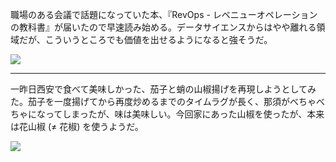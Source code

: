 職場のある会議で話題になっていた本、『RevOps - レベニューオペレーションの教科書』が届いたので早速読み始める。データサイエンスからはやや離れる領域だが、こういうところでも価値を出せるようになると強そうだ。

![](https://photos.old.apkas.net/medium/202411/20241128-110354.webp)

---

一昨日西安で食べて美味しかった、茄子と蛸の山椒揚げを再現しようとしてみた。茄子を一度揚げてから再度炒めるまでのタイムラグが長く、那須がべちゃべちゃになってしまったが、味は美味しい。今回家にあった山椒を使ったが、本来は花山椒 (≠ 花椒) を使うようだ。

![](https://photos.old.apkas.net/medium/202411/20241128-191020.webp)
